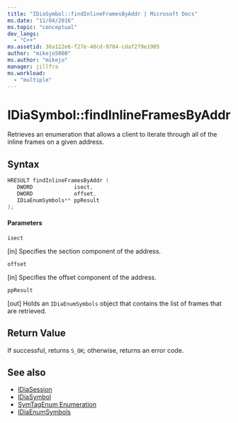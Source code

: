 ```yaml
---
title: "IDiaSymbol::findInlineFramesByAddr | Microsoft Docs"
ms.date: "11/04/2016"
ms.topic: "conceptual"
dev_langs:
  - "C++"
ms.assetid: 36a122e6-f27e-40cd-9784-cdaf279e1905
author: "mikejo5000"
ms.author: "mikejo"
manager: jillfra
ms.workload:
  - "multiple"
---
```

# IDiaSymbol::findInlineFramesByAddr
Retrieves an enumeration that allows a client to iterate through all of the inline frames on a given address.

## Syntax

```C++
HRESULT findInlineFramesByAddr ( 
   DWORD             isect,
   DWORD             offset,
   IDiaEnumSymbols** ppResult
);
```

#### Parameters
 `isect`

[in] Specifies the section component of the address.

 `offset`

[in] Specifies the offset component of the address.

 `ppResult`

[out] Holds an `IDiaEnumSymbols` object that contains the list of frames that are retrieved.

## Return Value
 If successful, returns `S_OK`; otherwise, returns an error code.

## See also
- [IDiaSession](../../debugger/debug-interface-access/idiasession.md)
- [IDiaSymbol](../../debugger/debug-interface-access/idiasymbol.md)
- [SymTagEnum Enumeration](../../debugger/debug-interface-access/symtagenum.md)
- [IDiaEnumSymbols](../../debugger/debug-interface-access/idiaenumsymbols.md)